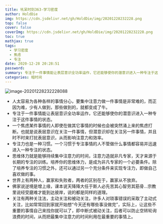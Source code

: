 ```yaml
---
title: 吼呆时刻363-学习密度
author: HoldDie
img: https://cdn.jsdelivr.net/gh/HoldDie/img/20201228232228.png
top: false
cover: false
coverImg: https://cdn.jsdelivr.net/gh/HoldDie/img/20201228232228.png
toc: true
mathjax: true
tags:
  - 学习密度
  - 焦虑
  - 专注
date: 2020-12-28 20:28:51
password:
summary: 专注于一件事情能让表层意识全功率运作，它还能够使你的潜意识进入一种专注于这件事情的状态。
categories: 暗时间
---
```


![image-20201228232228088](https://cdn.jsdelivr.net/gh/HoldDie/img/20201228232228.png)

- 人太容易为各种各样的事情分心，要集中注意力做一件事情是非常难的，而正因为难，少有人做到，那些做到的，就都变成了牛。
- 专注于一件事情能让表层意识全功率运作，它还能够使你的潜意识进入一种专注于这件事情的状态。
- 一个焦虑某件事情的人即使在做其它事情的时候也会被突然涌上来的焦虑打断。也就是说表层意识在关注一件事情，但潜意识却在关注另一件事情，并且时不时来打扰表层意识，从而影响注意力和效率。
- 专注力也是一种习惯。一个习惯于专注事情的人不管做什么事情都容易并迅速进入一种专注的状态。
- 思维体力就是能够持续集中注意力的时间，注意力造就非凡专家，天才来源于长期的专注的训练。培养你的思维体力，是成为非凡专家的一个必要条件。除了培养专注的习惯之外，还可以通过另一个充分条件来实现专注力，即做自己喜欢做的事。
- 世界上有两种人，赢家和失败者，两者的区别在于，赢家从不放弃。
- 佛家说逆境是增上缘，课本说天降降大任于斯人必先苦其心智劳其筋骨…宗教里说经受磨难才能到达彼岸，说的都是同样的道理。
- 关注有两种关注法，主动关注和被动关注，许多人对琐事错误的采取了主动式关注，比如常常回到家就开始想“今天还有哪些事没做完”，实际上，让这些不重要的事情自己来找你就可以了，即中断式被动关注，后者可以防止空转轮询浪费的时间，从而把最集中注意力的时间利用在最重要的事情上。